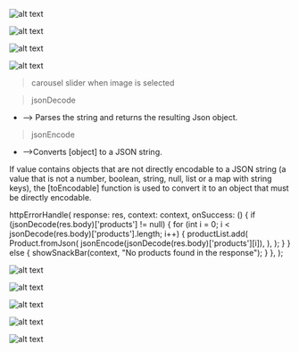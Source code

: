 
![alt text](image.png)
 
![alt text](image-2.png)

 ![alt text](image-1.png)


 ![alt text](image-3.png)

 > carousel slider when image is selected


> jsonDecode
 - --> Parses the string and returns the resulting Json object.
> jsonEncode 
- -->Converts [object] to a JSON string.

If value contains objects that are not directly encodable to a JSON string (a value that is not a number, boolean, string, null, list or a map with string keys), the [toEncodable] function is used to convert it to an object that must be directly encodable.

<!-- "products is missed so it messingwith other" -->


 httpErrorHandle(
        response: res,
        context: context,
        onSuccess: () {
          if (jsonDecode(res.body)['products'] != null) {
            for (int i = 0; i < jsonDecode(res.body)['products'].length; i++) {
              productList.add(
                Product.fromJson(
                  jsonEncode(jsonDecode(res.body)['products'][i]),
                ),
              );
            }
          } else {
            showSnackBar(context, "No products found in the response");
          }
        },
      );



![alt text](image-4.png)
      

![alt text](image-6.png)

![alt text](image-7.png)


![alt text](image-8.png)

![alt text](image-9.png)